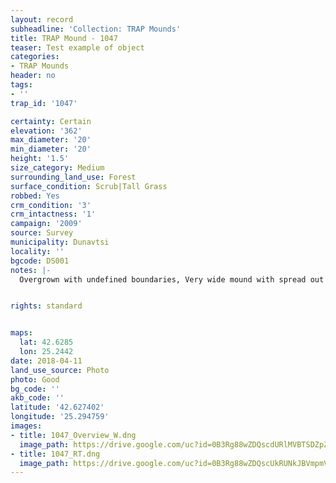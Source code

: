 ```yaml
---
layout: record
subheadline: 'Collection: TRAP Mounds'
title: TRAP Mound - 1047
teaser: Test example of object
categories:
- TRAP Mounds
header: no
tags:
- ''
trap_id: '1047'

certainty: Certain
elevation: '362'
max_diameter: '20'
min_diameter: '20'
height: '1.5'
size_category: Medium
surrounding_land_use: Forest
surface_condition: Scrub|Tall Grass
robbed: Yes
crm_condition: '3'
crm_intactness: '1'
campaign: '2009'
source: Survey
municipality: Dunavtsi
locality: ''
bgcode: DS001
notes: |-
  Overgrown with undefined boundaries, Very wide mound with spread out soil with 2 possible robbers' trench's. 2 very shallow trenches on South side.


rights: standard


maps:
  lat: 42.6285
  lon: 25.2442
date: 2018-04-11
land_use_source: Photo
photo: Good
bg_code: ''
akb_code: ''
latitude: '42.627402'
longitude: '25.294759'
images:
- title: 1047_Overview_W.dng
  image_path: https://drive.google.com/uc?id=0B3Rg88wZDQscdURlMVBTSDZpZUk
- title: 1047_RT.dng
  image_path: https://drive.google.com/uc?id=0B3Rg88wZDQscUkRUNkJBVmpmVjA
---
```

